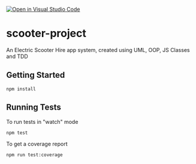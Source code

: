 [![Open in Visual Studio Code](https://classroom.github.com/assets/open-in-vscode-c66648af7eb3fe8bc4f294546bfd86ef473780cde1dea487d3c4ff354943c9ae.svg)](https://classroom.github.com/online_ide?assignment_repo_id=8191576&assignment_repo_type=AssignmentRepo)
# scooter-project
An Electric Scooter Hire app system, created using UML, OOP, JS Classes and TDD

## Getting Started

    npm install

## Running Tests
To run tests in "watch" mode

    npm test

To get a coverage report

    npm run test:coverage
